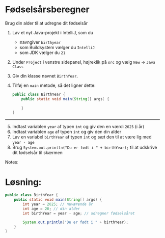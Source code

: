 # Fødselsårsberegner

Brug din alder til at udregne dit fødselsår

1. Lav et nyt Java-projekt i IntelliJ, som du 
    -   navngiver `birthyear`
    -   som Buildsystem vælger du `IntelliJ`
    -   som JDK vælger du `21`

2. Under `Project` i venstre sidepanel, højreklik på `src` og vælg `New` -> `Java Class`
3. Giv din klasse navnet `BirthYear`.
4. Tilføj en `main` metode, så det ligner dette:
    ```java
    public class BirthYear {
        public static void main(String[] args) {
            
        }
    }
    ```
---

5. Indtast variablen `year` af typen `int` og giv den en værdi `2025` (i år)
6. Indtast variablen `age` af typen `int` og giv den din alder
7. Lav en variabel `birthYear` af typen `int` og sæt den til at være lig med `year - age`
8. Brug `System.out.println("Du er født i " + birthYear);` til at udskrive dit fødselsår til skærmen

Notes:
# Løsning:
```java
public class BirthYear {
    public static void main(String[] args) {
        int year = 2025; // nuværende år
        int age = 20; // din alder
        int birthYear = year - age; // udregner fødselsåret

        System.out.println("Du er født i " + birthYear);
    }
}
```